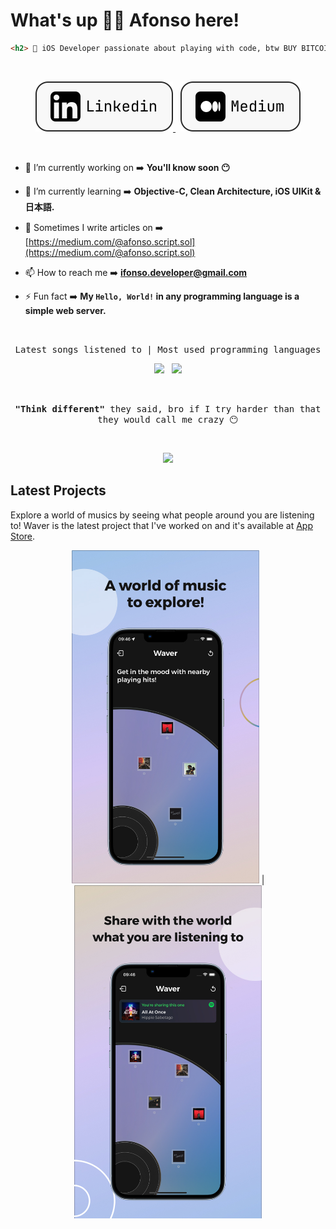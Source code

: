 # What's up ✌🏻 Afonso here!

```html
<h2>  iOS Developer passionate about playing with code, btw BUY BITCOIN! 🤠 </h2>
```

&nbsp;

<p align="center">
  <a href="https://www.linkedin.com/in/afonso-lucas-49a57b261/" target="_blank">
    <img alt="Code" src="./assets/Linkedin.svg">
  </a>
  &nbsp;
  <a href="https://medium.com/@afonso.script.sol" target="_blank">
    <img alt="Code" src="./assets/Medium.svg">
  </a>
</p>

&nbsp;

- 🔭 I’m currently working on ➡️ **You'll know soon 😶**

- 🌱 I’m currently learning ➡️ **Objective-C, Clean Architecture, iOS UIKit & 日本語.**

- 📝 Sometimes I write articles on ➡️ [https://medium.com/@afonso.script.sol](https://medium.com/@afonso.script.sol)

- 📫 How to reach me ➡️ **ifonso.developer@gmail.com**

- ⚡ Fun fact ➡️ **My `Hello, World!` in any programming language is a simple web server.**

&nbsp;

<p align="center">
  <samp>Latest songs listened to | Most used programming languages</samp>
</p>

<div align="center">
  <img src="https://my-github-components.vercel.app/spotify"/>
    &nbsp;
  <img src="https://my-github-components.vercel.app/github"/>
</div>


&nbsp;

<p align="center">
  <samp><b>"Think different"</b> they said, bro if I try harder than that they would call me crazy 😶</samp>
</p>

&nbsp;

<div align="center">
  <img src="https://komarev.com/ghpvc/?username=unchainedDavid&color=2a2a2a&style=flat&label=views" />
</div>

## Latest Projects

Explore a world of musics by seeing what people around you are listening to! Waver is the latest project that I've worked on and it's available at [App Store](https://apps.apple.com/br/app/waver/id6463060210).

<div align="center">
  <img src="./assets/screen_1.jpg" width=300 /> | <img src="./assets/screen_2.jpg" width=300 />
</div>
